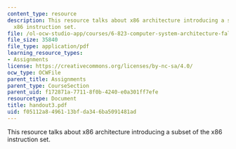 ```yaml
---
content_type: resource
description: This resource talks about x86 architecture introducing a subset of the
  x86 instruction set.
file: /ol-ocw-studio-app/courses/6-823-computer-system-architecture-fall-2005/f05112a8496113bfda346ba5091481ad_handout3.pdf
file_size: 35840
file_type: application/pdf
learning_resource_types:
- Assignments
license: https://creativecommons.org/licenses/by-nc-sa/4.0/
ocw_type: OCWFile
parent_title: Assignments
parent_type: CourseSection
parent_uid: f172871a-7711-8f0b-4240-e0a301ff7efe
resourcetype: Document
title: handout3.pdf
uid: f05112a8-4961-13bf-da34-6ba5091481ad
---
```

This resource talks about x86 architecture introducing a subset of the x86 instruction set.